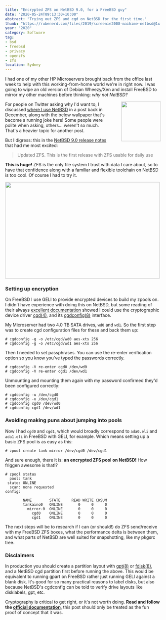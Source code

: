 ```yaml
---
title: "Encrypted ZFS on NetBSD 9.0, for a FreeBSD guy"
date: "2020-05-24T09:13:30+10:00"
abstract: "Trying out ZFS and cgd on NetBSD for the first time."
thumb: "https://rubenerd.com/files/2019/screenie2008-maihime-netbsd@1x.jpg"
year: "2020"
category: Software
tag:
- bsd
- freebsd
- privacy
- openzfs
- zfs
location: Sydney
---
```

I had one of my other HP Microservers brought back from the office last week to help with this working-from-home world we're in right now. I was going to wipe an old version of Debian Wheezy/Xen and install FreeBSD to mirror my other machines before thinking: *why not NetBSD?*

<p><img src="https://rubenerd.com/files/2019/fleet-companioncube@1x.jpg" srcset="https://rubenerd.com/files/2019/fleet-companioncube@1x.jpg 1x, https://rubenerd.com/files/2019/fleet-companioncube@2x.jpg 2x" alt="" style="width:128px; float:right; margin:0 0 1em 2em;" /></p>

For people on Twitter asking why I'd want to, I discussed [where I use NetBSD](https://rubenerd.com/what-a-freebsd-guy-uses-netbsd-for/) in a post back in December, along with the below wallpaper that's become a running joke here! Some people were polite when asking, others... weren't so much. That's a heavier topic for another post.

But I digress: this in the [NetBSD 9.0 release notes](https://www.netbsd.org/releases/formal-9/NetBSD-9.0.html) that had me most excited:

> Updated ZFS. This is the first release with ZFS usable for daily use

**This is huge!** ZFS is the only file system I trust with data I care about, so to have that confidence along with a familiar and flexible toolchain on NetBSD is too cool. Of course I had to try it.

<p><img src="https://rubenerd.com/files/2019/screenie2008-maihime-netbsd@1x.jpg" srcset="https://rubenerd.com/files/2019/screenie2008-maihime-netbsd@1x.jpg 1x, https://rubenerd.com/files/2019/screenie2008-maihime-netbsd@2x.jpg 2x" alt="" style="width:500px; height:312px;" /></p>


### Setting up encryption

On FreeBSD I use GELI to provide encrypted devices to build my zpools on. I didn't have experience with doing this on NetBSD, but some reading of their always [excellent documentation](https://www.netbsd.org/docs/guide/en/chap-cgd.html) showed I could use the cryptographic device driver [cgd(4)](https://netbsd.gw.com/cgi-bin/man-cgi?cgd+4+NetBSD-9.0), and its [cgdconfig(8)](https://netbsd.gw.com/cgi-bin/man-cgi?cgdconfig+8+NetBSD-9.0) interface.

My Microserver had two 4.0 TB SATA drives, `wd0` and `wd1`. So the first step was to create cgd configuration files for these and back them up:

    # cgdconfig -g -o /etc/cgd/wd0 aes-xts 256
    # cgdconfig -g -o /etc/cgd/wd1 aes-xts 256

Then I needed to set passphrases. You can use the re-enter verification option so you know you've typed the passwords correctly.

    # cgdconfig -V re-enter cgd0 /dev/wd0
    # cgdconfig -V re-enter cgd1 /dev/wd1

Unmounting and mounting them again with my password confirmed they'd been configured correctly:

    # cgdconfig -u /dev/cgd0
    # cgdconfig -u /dev/cgd1
    # cgdconfig cgd0 /dev/wd0
    # cgdconfig cgd1 /dev/wd1


### Avoiding making puns about jumping into pools

Now I had `cgd0` and `cgd1`, which would broadly correspond to `ada0.eli` and `ada1.eli` in FreeBSD with GELI, for example. Which means setting up a basic ZFS pool is as easy as this:

    # zpool create tank mirror /dev/cgd0 /dev/cgd1

And sure enough, there it is: **an encrypted ZFS pool on NetBSD!** How friggen awesome is that!?

    # zpool status
      pool: tank
     state: ONLINE
      scan: none requested
    config:
        
            NAME        STATE     READ WRITE CKSUM
            tankaino0   ONLINE       0     0     0
              mirror-0  ONLINE       0     0     0
                cgd0    ONLINE       0     0     0
                cgd1    ONLINE       0     0     0


The next steps will be to research if I can (or should!) do ZFS send/receive with my FreeBSD ZFS boxes, what the performance delta is between them, and what parts of NetBSD are well suited for snapshotting, like my pkgsrc tree.


### Disclaimers

In production you should create a partition layout with [gpt(8)](https://netbsd.gw.com/cgi-bin/man-cgi?gpt+8+NetBSD-9.0) or [fdisk(8)](https://netbsd.gw.com/cgi-bin/man-cgi?fdisk+8+NetBSD-9.0), and a NetBSD cgd partition first before running the above. This would be equivalent to running gpart on FreeBSD rather just running GELI against a blank disk. It's good for so many practical reasons to label disks, but also because NetBSD's cgdconfig can be told to verify drive layouts like disklabels, gpt, etc. 

Cryptography is critical to get right, or it's not worth doing. **Read and follow the [official documentation](https://www.netbsd.org/docs/guide/en/chap-cgd.html)**, this post should only be treated as the fun proof of concept that it was.


